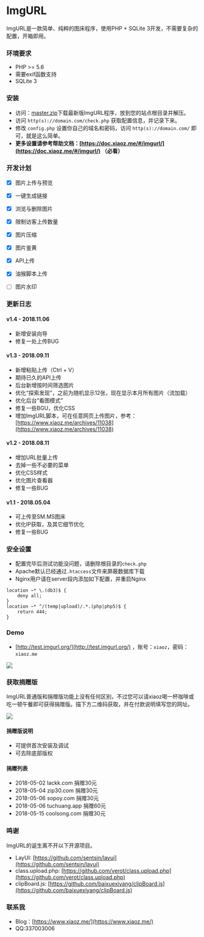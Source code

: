 # ImgURL
ImgURL是一款简单、纯粹的图床程序，使用PHP + SQLite 3开发，不需要复杂的配置，开箱即用。

### 环境要求
* PHP >= 5.6
* 需要exif函数支持
* SQLite 3

### 安装
* 访问：<a href = "https://github.com/helloxz/imgurl/archive/master.zip" target = "_blank" rel = "nofollow">master.zip</a>下载最新版ImgURL程序，放到您的站点根目录并解压。
* 访问 `http(s)://domain.com/check.php` 获取配置信息，并记录下来。
* 修改 `config.php` 设置你自己的域名和密码，访问 `http(s)://domain.com/` 即可，就是这么简单。
* **更多设置请参考帮助文档：[https://doc.xiaoz.me/#/imgurl/](https://doc.xiaoz.me/#/imgurl/) （必看）**

### 开发计划
- [x] 图片上传与预览
- [x] 一键生成链接
- [x] 浏览与删除图片
- [x] 限制访客上传数量
- [x] 图片压缩
- [x] 图片鉴黄
- [x] API上传
- [x] 油猴脚本上传
- [ ] 图片水印



### 更新日志
#### v1.4 - 2018.11.06
* 新增安装向导
* 修复一处上传BUG

#### v1.3 - 2018.09.11
* 新增粘贴上传（Ctrl + V）
* 期待已久的API上传
* 后台新增按时间筛选图片
* 优化“探索发现”，之前为随机显示12张，现在显示本月所有图片（流加载）
* 优化后台“看图模式”
* 修复一些BGU，优化CSS
* 增加ImgURL脚本，可在任意网页上传图片，参考：[https://www.xiaoz.me/archives/11038](https://www.xiaoz.me/archives/11038)

#### v1.2 - 2018.08.11
* 增加URL批量上传
* 去掉一些不必要的菜单
* 优化CSS样式
* 优化图片查看器
* 修复一些BUG


#### v1.1 - 2018.05.04
* 可上传至SM.MS图床
* 优化IP获取，及其它细节优化
* 修复一些BUG


### 安全设置
* 配置完毕后测试功能没问题，请删除根目录的`check.php`
* Apache默认已经通过`.htaccess`文件来屏蔽数据库下载
* Nginx用户请在server段内添加如下配置，并重启Nginx
```nginx
location ~* \.(db3)$ {  
    deny all;  
} 
location ~* ^/(temp|upload)/.*.(php|php5)$ {
    return 444;
}
```

### Demo
* [http://test.imgurl.org/](http://test.imgurl.org/) ，账号：`xiaoz`，密码：`xiaoz.me`

![](https://imgurl.org/upload/1804/3ccc55eeb47965c3.png)

### 获取捐赠版
ImgURL普通版和捐赠版功能上没有任何区别，不过您可以请xiaoz喝一杯咖啡或吃一顿午餐即可获得捐赠版。描下方二维码获取，并在付款说明填写您的网址。

![](https://imgurl.org/upload/1712/cb349aa4a1b95997.png)

#### 捐赠版说明
* 可提供首次安装及调试
* 可去除底部版权

#### 捐赠列表
* 2018-05-02 lackk.com 捐赠30元
* 2018-05-04 zip30.com 捐赠30元
* 2018-05-06 sopoy.com 捐赠30元
* 2018-05-06 tuchuang.app 捐赠60元
* 2018-05-15 coolsong.com 捐赠30元

### 鸣谢
ImgURL的诞生离不开以下开源项目。

* LayUI: [https://github.com/sentsin/layui](https://github.com/sentsin/layui)
* class.upload.php: [https://github.com/verot/class.upload.php](https://github.com/verot/class.upload.php)
* clipBoard.js: [https://github.com/baixuexiyang/clipBoard.js](https://github.com/baixuexiyang/clipBoard.js)

### 联系我
* Blog：[https://www.xiaoz.me/](https://www.xiaoz.me/)
* QQ:337003006
